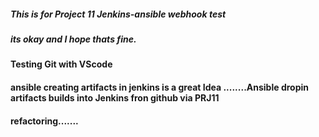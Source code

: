 ##### This is for Project 11 Jenkins-ansible webhook test 
##### its okay and I hope thats fine.
#### Testing Git with VScode
#### ansible creating artifacts in jenkins is a great Idea ........Ansible dropin artifacts builds into Jenkins fron github via PRJ11


#### refactoring.......
